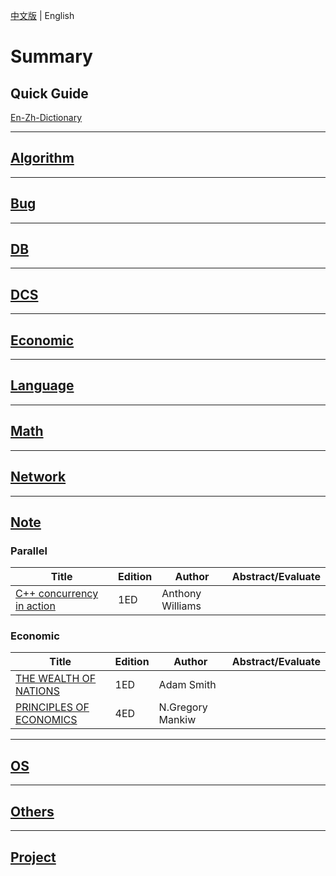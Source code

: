 [中文版](README_zh.md) | English

# Summary

## Quick Guide

[En-Zh-Dictionary](en_zh_dictionary.md) 

---

## [Algorithm](ALGO/README.md)

---

## [Bug](BUG/README.md)

---

## [DB](DB/README.md)

---

## [DCS](DCS/README.md)

---

## [Economic](ECONOMIC/README.md)

---

## [Language](LANG/README.md)

---

## [Math](MATH/README.md)

---

## [Network](NET/README.md)

---

## [Note](NOTE/README.md)

### Parallel

| Title                                                        | Edition | Author           | Abstract/Evaluate |
| ------------------------------------------------------------ | ------- | ---------------- | ----------------- |
| [C++ concurrency in action](CPP_CONCURRENCY_IN_ACTION/README.md) | 1ED     | Anthony Williams |                   |

### Economic

| Title                                                        | Edition | Author           | Abstract/Evaluate |
| ------------------------------------------------------------ | ------- | ---------------- | ----------------- |
| [THE WEALTH OF NATIONS](THE_WEALTH_OF_NATIONS/README.md)     | 1ED     | Adam Smith       |                   |
| [PRINCIPLES OF ECONOMICS](PRINCIPLES_OF_ECONOMICS/README.md) | 4ED     | N.Gregory Mankiw |                   |

---

## [OS](OS/README.md)

---

## [Others](OTHERS/README.md)

---

## [Project](PROJ/README.md)


